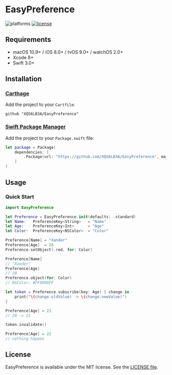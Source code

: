 # EasyPreference

![platforms](https://img.shields.io/badge/platforms-macOS%20%7C%20iOS%20%7C%20tvOS%20%7C%20watchOS-lightgrey.svg)
[![license](https://img.shields.io/badge/license-MIT-blue.svg)](LICENSE)

## Requirements

- macOS 10.9+ / iOS 8.0+ / tvOS 9.0+ / watchOS 2.0+
- Xcode 8+
- Swift 3.0+

## Installation

### [Carthage](https://github.com/Carthage/Carthage)

Add the project to your `Cartfile`:

```
github "XQS6LB3A/EasyPreference"
```

### [Swift Package Manager](https://github.com/apple/swift-package-manager)

Add the project to your `Package.swift` file:

```swift
let package = Package(
    dependencies: [
        .Package(url: "https://github.com/XQS6LB3A/EasyPreference", majorVersion: 0)
    ]
)
```

## Usage

### Quick Start

```swift
import EasyPreference

let Preference = EasyPreference.init(defaults: .standard)
let Name:   PreferenceKey<String>   = "Name"
let Age:    PreferenceKey<Int>      = "Age"
let Color:  PreferenceKey<NSColor>  = "Color"

Preference[Name] = "Xander"
Preference[Age]  = 20
Preference.setObject(.red, for: Color)

Preference[Name]
// "Xander"
Preference[Age]
// 20
Preference.object(for: Color)
// NSColor: #FF0000FF

let token = Preference.subscribe(key: Age) { change in
    print("\(change.oldValue) -> \(change.newValue)")
}

Preference[Age] = 21
// 20 -> 21

token.invalidate()

Preference[Age] = 22
// nothing happes
```

## License

EasyPreference is available under the MIT license. See the [LICENSE file](LICENSE).
